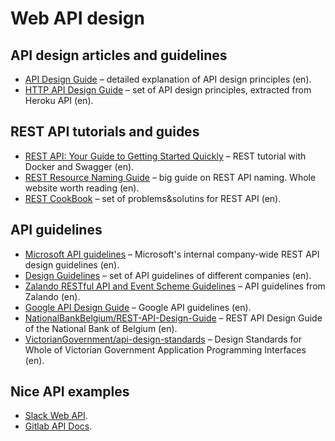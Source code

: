 # Web API design

## API design articles and guidelines

- [API Design Guide](https://apiguide.readthedocs.io/en/latest/)
  – detailed explanation of API design principles (en).
- [HTTP API Design Guide](https://github.com/interagent/http-api-design/tree/master/en)
  – set of API design principles, extracted from Heroku API (en).

## REST API tutorials and guides

- [REST API: Your Guide to Getting Started Quickly](https://stackify.com/rest-api-tutorial/)
  – REST tutorial with Docker and Swagger (en).
- [REST Resource Naming Guide](https://restfulapi.net/resource-naming/)
  – big guide on REST API naming. Whole website worth reading (en).
- [REST CookBook](http://restcookbook.com/)
  – set of problems&solutins for REST API (en).

## API guidelines

- [Microsoft API guidelines](https://github.com/microsoft/api-guidelines/blob/vNext/Guidelines.md)
  – Microsoft's internal company-wide REST API design guidelines (en).
- [Design Guidelines](http://apistylebook.com/design/guidelines/)
  – set of API guidelines of different companies (en).
- [Zalando RESTful API and Event Scheme Guidelines](https://opensource.zalando.com/restful-api-guidelines/index.html)
  – API guidelines from Zalando (en).
- [Google API Design Guide](http://apistylebook.com/design/guidelines/google-api-design-guide)
  – Google API guidelines (en).
- [NationalBankBelgium/REST-API-Design-Guide](https://github.com/NationalBankBelgium/REST-API-Design-Guide/wiki)
  – REST API Design Guide of the National Bank of Belgium (en).
- [VictorianGovernment/api-design-standards](https://github.com/VictorianGovernment/api-design-standards/blob/master/api-standards.md)
  – Design Standards for Whole of Victorian Government Application Programming Interfaces (en).

## Nice API examples

- [Slack Web API](https://api.slack.com/web).
- [Gitlab API Docs](https://docs.gitlab.com/ee/api/).

